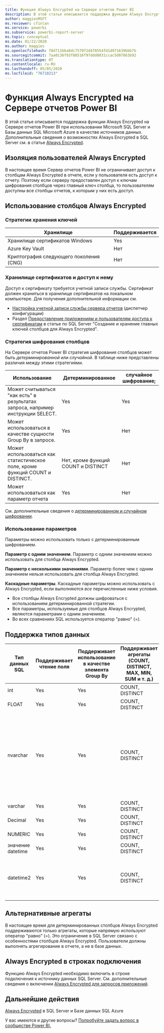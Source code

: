 ```yaml
---
title: Функция Always Encrypted на Сервере отчетов Power BI
description: В этой статье описывается поддержка функции Always Encrypted на Сервере отчетов Power BI при использовании Microsoft SQL Server и Базы данных SQL Microsoft Azure в качестве источников данных.
author: maggiesMSFT
ms.reviewer: cfinlan
ms.service: powerbi
ms.subservice: powerbi-report-server
ms.topic: conceptual
ms.date: 01/22/2020
ms.author: maggies
ms.openlocfilehash: f8d711bba8dc7570f2d470554fd1d971639bbb7b
ms.sourcegitcommit: 7aa0136f93f88516f97ddd8031ccac5d07863b92
ms.translationtype: HT
ms.contentlocale: ru-RU
ms.lasthandoff: 05/05/2020
ms.locfileid: "76710213"
---
```

# <a name="always-encrypted-in-power-bi-report-server"></a>Функция Always Encrypted на Сервере отчетов Power BI

В этой статье описывается поддержка функции Always Encrypted на Сервере отчетов Power BI при использовании Microsoft SQL Server и Базы данных SQL Microsoft Azure в качестве источников данных. Дополнительные сведения о возможностях Always Encrypted в SQL Server см. в статье [Always Encrypted](https://docs.microsoft.com/sql/relational-databases/security/encryption/always-encrypted-database-engine).

## <a name="always-encrypted-user-isolation"></a>Изоляция пользователей Always Encrypted

В настоящее время Сервер отчетов Power BI не ограничивает доступ к столбцам Always Encrypted в отчете, если у пользователя есть доступ к отчету.  Поэтому если серверу предоставлен доступ к ключам шифрования столбцов через главный ключ столбца, то пользователям доступны все столбцы отчетов, к которым у них есть доступ.

## <a name="always-encrypted-column-usage"></a>Использование столбцов Always Encrypted

### <a name="key-storage-strategies"></a>Стратегии хранения ключей

|Хранилище  |Поддерживается  |
|---------|---------|
|Хранилище сертификатов Windows | Yes |
|Azure Key Vault | Нет |
| Криптография следующего поколения (CNG) | Нет |

### <a name="certificate-storage-and-access"></a>Хранилище сертификатов и доступ к нему

Доступ к сертификату требуется учетной записи службы. Сертификат должен храниться в хранилище сертификатов на локальном компьютере. Для получения дополнительной информации см.

- [Настройка учетной записи службы сервера отчетов](https://docs.microsoft.com/sql/reporting-services/install-windows/configure-the-report-server-service-account-ssrs-configuration-manager) (диспетчер конфигурации)
- Раздел [Предоставление приложениям и пользователям доступа к сертификатам](https://docs.microsoft.com/sql/relational-databases/security/encryption/create-and-store-column-master-keys-always-encrypted#making-certificates-available-to-applications-and-users) в статье по SQL Server "Создание и хранение главных ключей столбцов для Always Encrypted".

### <a name="column-encryption-strategy"></a>Стратегия шифрования столбцов

На Сервере отчетов Power BI стратегия шифрования столбцов может быть *детерминированной* или *случайной*. В таблице ниже представлены различия между этими стратегиями.

|Использование  |Детерминированное  |случайное шифрование;  |
|---------|---------|---------|
|Может считываться "как есть" в результатах запроса, например инструкции SELECT. | Yes  | Yes  |
|Может использоваться в качестве сущности Group By в запросе. | Yes | Нет |
|Может использоваться как статистическое поле, кроме функций COUNT и DISTINCT. | Нет, кроме функций COUNT и DISTINCT | Нет |
|Может использоваться как параметр отчета | Yes | Нет |

См. дополнительные сведения о [детерминированном и случайном шифровании](https://docs.microsoft.com/sql/relational-databases/security/encryption/always-encrypted-database-engine#selecting--deterministic-or-randomized-encryption).

### <a name="parameter-usage"></a>Использование параметров

Параметры можно использовать только с детерминированным шифрованием.

**Параметр с одним значением**.  Параметр с одним значением можно использовать для столбца Always Encrypted.

**Параметр с несколькими значениями**. Параметр более чем с одним значением нельзя использовать для столбца Always Encrypted.

**Каскадные параметры**. Каскадные параметры можно использовать с Always Encrypted, если выполняются *все* перечисленные ниже условия.

- Все столбцы Always Encrypted должны шифроваться с использованием детерминированной стратегии.
- Все параметры, используемые для столбцов Always Encrypted, являются параметрами с одним значением.
- Во всех сравнениях SQL используется оператор "равно" (=).

## <a name="datatype-support"></a>Поддержка типов данных

| Тип данных SQL | Поддерживает чтение поля | Поддерживает использование в качестве элемента Group By | Поддерживает агрегаты (COUNT, DISTINCT, MAX, MIN, SUM и т. д.) | Поддерживает фильтрацию через равенство с использованием параметров | Примечания |
| --- | --- | --- | --- | --- | --- |
| int | Yes | Yes | COUNT, DISTINCT | Да, как Integer |   |
| FLOAT | Yes | Yes | COUNT, DISTINCT | Да, как Float |   |
| nvarchar | Yes | Yes | COUNT, DISTINCT | Да, как Text | При использовании детерминированного шифрования необходимо указать порядок сортировки binary2 в параметрах сортировки для символьных столбцов. Подробные сведения см. в статье по SQL Server [Always Encrypted](https://docs.microsoft.com/sql/relational-databases/security/encryption/always-encrypted-database-engine#selecting--deterministic-or-randomized-encryption).  |
| varchar | Yes | Yes | COUNT, DISTINCT | Нет |   |
| Decimal | Yes | Yes | COUNT, DISTINCT | Нет |   |
| NUMERIC | Yes | Yes | COUNT, DISTINCT | Нет |   |
| значение datetime | Yes | Yes | COUNT, DISTINCT | Нет |   |
| datetime2 | Yes | Yes | COUNT, DISTINCT | Да, как Date/Time | Поддерживается, если столбец не имеет точности в миллисекундах (иными словами, не имеет тип datetime2(0)) |

## <a name="aggregation-alternatives"></a>Альтернативные агрегаты

В настоящее время для детерминированных столбцов Always Encrypted поддерживаются только агрегаты, которые напрямую используют оператор "равно" (=). Это ограничение в SQL Server связано с особенностями столбцов Always Encrypted. Пользователи должны выполнять агрегирование в отчете, а не в базе данных.

## <a name="always-encrypted-in-connection-strings"></a>Always Encrypted в строках подключения

Функцию Always Encrypted необходимо включить в строке подключения к источнику данных SQL Server. См. дополнительные сведения о включении [Always Encrypted для запросов приложений](https://docs.microsoft.com/sql/relational-databases/security/encryption/develop-using-always-encrypted-with-net-framework-data-provider#enabling-always-encrypted-for-application-queries).

## <a name="next-steps"></a>Дальнейшие действия

[Always Encrypted](https://docs.microsoft.com/sql/relational-databases/security/encryption/always-encrypted-database-engine) в SQL Server и Базе данных SQL Azure

У вас имеются и другие вопросы? [Попробуйте задать вопрос в сообществе Power BI.](https://community.powerbi.com/)

